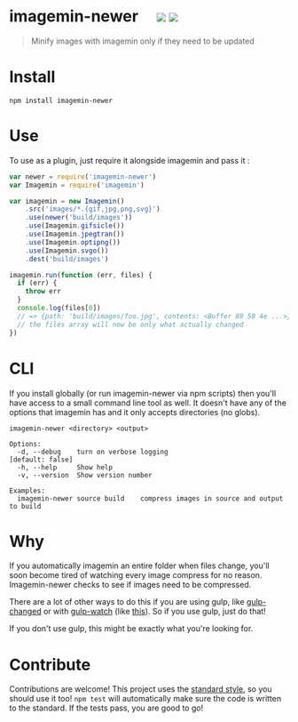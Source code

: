# imagemin-newer &nbsp; &nbsp; [![](https://img.shields.io/npm/v/imagemin-newer.svg?style=flat-square)](https://www.npmjs.com/package/imagemin-newer) [![](https://img.shields.io/travis/paulcpederson/imagemin-newer.svg?style=flat-square)](https://travis-ci.org/paulcpederson/imagemin-newer)

> Minify images with imagemin only if they need to be updated

# Install

```
npm install imagemin-newer
```

# Use

To use as a plugin, just require it alongside imagemin and pass it :

```js
var newer = require('imagemin-newer')
var Imagemin = require('imagemin')

var imagemin = new Imagemin()
    .src('images/*.{gif,jpg,png,svg}')
    .use(newer('build/images'))
    .use(Imagemin.gifsicle())
    .use(Imagemin.jpegtran())
    .use(Imagemin.optipng())
    .use(Imagemin.svgo())
    .dest('build/images')

imagemin.run(function (err, files) {
  if (err) {
    throw err
  }
  console.log(files[0])
  // => {path: 'build/images/foo.jpg', contents: <Buffer 89 50 4e ...>}
  // the files array will now be only what actually changed
})
```

# CLI

If you install globally (or run imagemin-newer via npm scripts) then you'll have access to a small command line tool as well. It doesn't have any of the options that imagemin has and it only accepts directories (no globs).

```
imagemin-newer <directory> <output>

Options:
  -d, --debug    turn on verbose logging                        [default: false]
  -h, --help     Show help
  -v, --version  Show version number

Examples:
  imagemin-newer source build    compress images in source and output to build
```

# Why

If you automatically imagemin an entire folder when files change, you'll soon become tired of watching every image compress for no reason. Imagemin-newer checks to see if images need to be compressed.

There are a lot of other ways to do this if you are using gulp, like [gulp-changed](https://www.npmjs.com/package/gulp-changed) or with [gulp-watch](https://github.com/floatdrop/gulp-watch) (like [this](https://github.com/gulpjs/gulp/blob/master/docs/recipes/rebuild-only-files-that-change.md)). So if you use gulp, just do that!

If you don't use gulp, this might be exactly what you're looking for.

# Contribute

Contributions are welcome! This project uses the [standard style](https://github.com/feross/standard), so you should use it too! `npm test` will automatically make sure the code is written to the standard. If the tests pass, you are good to go!



